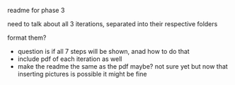readme for phase 3

need to talk about all 3 iterations, separated into their respective folders

format them?
- question is if all 7 steps will be shown, anad how to do that
- include pdf of each iteration as well
- make the readme the same as the pdf maybe? not sure yet but now that inserting pictures is possible it might be fine

